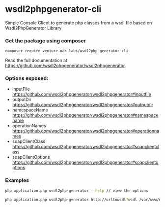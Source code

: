 # wsdl2phpgenerator-cli

Simple Console Client to generate php classes from a wsdl file based on Wsdl2PhpGenerator Library

### Get the package using composer

```bash
composer require venture-oak-labs/wsdl2php-generator-cli
```

Read the full documentation at https://github.com/wsdl2phpgenerator/wsdl2phpgenerator.

### Options exposed:

- inputFile https://github.com/wsdl2phpgenerator/wsdl2phpgenerator#inputfile
- outputDir https://github.com/wsdl2phpgenerator/wsdl2phpgenerator#outputdir
- namespaceName https://github.com/wsdl2phpgenerator/wsdl2phpgenerator#namespacename
- operationNames https://github.com/wsdl2phpgenerator/wsdl2phpgenerator#operationnames
- soapClientClass https://github.com/wsdl2phpgenerator/wsdl2phpgenerator#soapclientclass
- soapClientOptions https://github.com/wsdl2phpgenerator/wsdl2phpgenerator#soapclientoptions

### Examples

```bash
php application.php wsdl2php-generator --help // view the options

php application.php wsdl2php-generator http://urltowsdl?wsdl /var/www/demo/wsdl --namespaceName AcmeDemoBundle --operationNames doLoginActiveDirectory,doLoginAcme --soapClientOptions login,username --soapClientOptions password,secret
```

 

